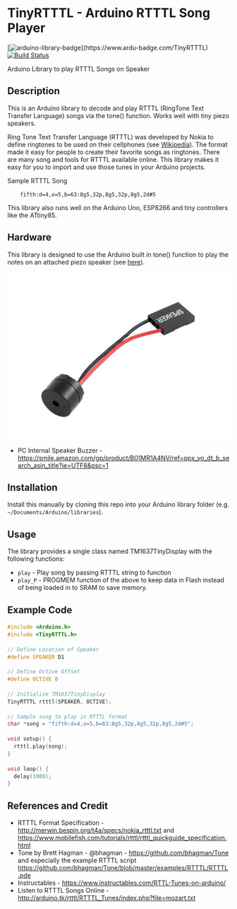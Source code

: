 # TinyRTTTL - Arduino RTTTL Song Player # 
[![arduino-library-badge](https://www.ardu-badge.com/badge/TinyRTTTL.svg?)](https://www.ardu-badge.com/TinyRTTTL)
[![Build Status](https://travis-ci.org/jasonacox/TinyRTTTL.svg?branch=master)](https://travis-ci.org/github/jasonacox/TinyRTTTL)

Arduino Library to play RTTTL Songs on Speaker

## Description
This is an Arduino library to decode and play RTTTL (RingTone Text Transfer Language) songs via the tone() function. Works well with tiny piezo speakers. 

Ring Tone Text Transfer Language (RTTTL) was developed by Nokia to define ringtones to be used on their cellphones (see [Wikipedia](https://en.wikipedia.org/wiki/Ring_Tone_Transfer_Language)).  The format made it easy for people to create their favorite songs as ringtones. There are many song and tools for RTTTL available online. This library makes it easy for you to import and use those tunes in your Arduino projects.

Sample RTTTL Song
```
    fifth:d=4,o=5,b=63:8g5,32p,8g5,32p,8g5,2d#5
```

This library also runs well on the Arduino Uno, ESP8266 and tiny controllers like the ATtiny85.

## Hardware
This library is designed to use the Arduino built in tone() function to play the notes on an attached piezo speaker (see [here](https://create.arduino.cc/projecthub/SURYATEJA/use-a-buzzer-module-piezo-speaker-using-arduino-uno-89df45)).

[![Speaker](speaker.jpg)](speaker.jpg)

* PC Internal Speaker Buzzer - https://smile.amazon.com/gp/product/B01MR1A4NV/ref=ppx_yo_dt_b_search_asin_title?ie=UTF8&psc=1

## Installation
Install this manually by cloning this repo into your Arduino library folder (e.g. `~/Documents/Arduino/libraries`).  

## Usage
The library provides a single class named TM1637TinyDisplay with the following functions:

* `play` - Play song by passing RTTTL string to function
* `play_P` - PROGMEM function of the above to keep data in Flash instead of being loaded in to SRAM to save memory. 

## Example Code
```cpp
#include <Arduino.h>
#include <TinyRTTTL.h>

// Define Location of Speaker
#define SPEAKER D1

// Define Octive Offset
#define OCTIVE 0

// Initialize TM1637TinyDisplay
TinyRTTTL rtttl(SPEAKER, OCTIVE);

// Sample song to play in RTTTL format
char *song = "fifth:d=4,o=5,b=63:8g5,32p,8g5,32p,8g5,2d#5";

void setup() {
  rtttl.play(song);
}

void loop() {
  delay(1000);
}
```

## References and Credit
* RTTTL Format Specification - http://merwin.bespin.org/t4a/specs/nokia_rtttl.txt and https://www.mobilefish.com/tutorials/rtttl/rtttl_quickguide_specification.html
* Tone by Brett Hagman - @bhagman - https://github.com/bhagman/Tone and especially the example RTTTL script https://github.com/bhagman/Tone/blob/master/examples/RTTTL/RTTTL.pde
* Instructables - https://www.instructables.com/RTTL-Tunes-on-arduino/
* Listen to RTTTL Songs Online - http://arduino.tk/rtttl/RTTTL_Tunes/index.php?file=mozart.txt

